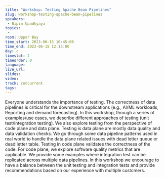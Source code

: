 ```yaml
---
title: "Workshop: Testing Apache Beam Pipelines"
slug: workshop-testing-apache-beam-pipelines
speakers:
 - Bipin Upadhyaya
topics:
 - 
room: Upper Bay
time_start: 2023-06-15 10:45:00
time_end: 2023-06-15 12:15:00
day: c
timeslot: 2
timeorder: 0
language: 
live_url: 
slides: 
video: 
track: concurrent
tags:
---
```


Everyone understands the importance of testing. The correctness of data pipelines is critical for the downstream applications (e.g., AI/ML workloads, Reporting and demand forecasting). In this workshop, through a series of examples/use cases, we describe different approaches of testing (unit test/integration testing). We also explore testing from the perspective of code plane and data plane. Testing is data plane are mostly data quality and data validation checks. We go through some data pipeline patterns used in real world to handle the data plane related issues with dead letter queue or dead letter table. Testing in code plane validates the correctness of the code. For code plane, we explore software quality metrics that are applicable. We provide some examples where integration test can be replicated across multiple data pipelines. In this workshop we encourage to have a balance between the unit testing and integration tests and provide recommendations based on our experience with multiple customers.